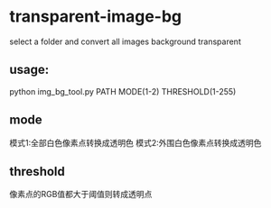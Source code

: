 # transparent-image-bg
select a folder and convert all images background transparent

## usage:
python img_bg_tool.py PATH MODE(1-2) THRESHOLD(1-255)

## mode
模式1:全部白色像素点转换成透明色
模式2:外围白色像素点转换成透明色

## threshold
像素点的RGB值都大于阈值则转成透明点
